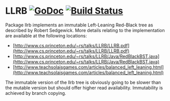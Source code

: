 # LLRB [![GoDoc](https://godoc.org/github.com/azmodb/llrb?status.svg)](https://godoc.org/github.com/azmodb/llrb) [![Build Status](https://travis-ci.org/azmodb/llrb.svg?branch=master)](https://travis-ci.org/azmodb/llrb)

Package llrb implements an immutable Left-Leaning Red-Black tree as
described by Robert Sedgewick. More details relating to the
implementation are available at the following locations:

* [http://www.cs.princeton.edu/~rs/talks/LLRB/LLRB.pdf](http://www.cs.princeton.edu/~rs/talks/LLRB/LLRB.pdf)
* [http://www.cs.princeton.edu/~rs/talks/LLRB/Java/RedBlackBST.java](http://www.cs.princeton.edu/~rs/talks/LLRB/Java/RedBlackBST.java)
* [http://www.teachsolaisgames.com/articles/balanced_left_leaning.html](http://www.teachsolaisgames.com/articles/balanced_left_leaning.html)

The immutable version of the llrb tree is obviously going to be slower
than the mutable version but should offer higher read availability.
Immutability is achieved by branch copying.
